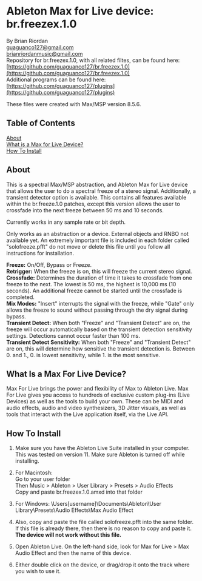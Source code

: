 # Ableton Max for Live device: br.freezex.1.0  
   
By Brian Riordan  
[guaguanco127@gmail.com](mailto:guaguanco127@gmail.com)  
[brianriordanmusic@gmail.com](mailto:brianriordanmusic@gmail.com)  
Repository for br.freezex.1.0, with all related filtes, can be found here: [https://github.com/guaguanco127/br.freezex.1.0](https://github.com/guaguanco127/br.freezex.1.0)  
Additional programs can be found here: [https://github.com/guaguanco127/plugins](https://github.com/guaguanco127/plugins)

These files were created with Max/MSP version 8.5.6. 

## Table of Contents 

[About](#About)  
[What is a Max for Live Device?](#M4L)  
[How To Install](#Install)  

## <a name="About"></a>About

This is a spectral Max/MSP abstraction, and Ableton Max for Live device that allows the user to do a spectral freeze of a stereo signal. Additionally, a transient detector option is available. This contains all features available within the br.freeze.1.0 patches, except this version allows the user to crossfade into the next freeze between 50 ms and 10 seconds.

Currently works in any sample rate or bit depth.

Only works as an abstraction or a device. External objects and RNBO not available yet. An extremely important file is included in each folder called "solofreeze.pfft" do not move or delete this file until you follow all instructions for installation. 
  
**Freeze:** On/Off, Bypass or Freeze.  
**Retrigger:** When the freeze is on, this will freeze the current stereo signal.  
**Crossfade:** Determines the duration of time it takes to crossfade from one freeze to the next. The lowest is 50 ms, the highest is 10,000 ms (10 seconds). An additional freeze cannot be started until the crossfade is completed.       
**Mix Modes:** "Insert" interrupts the signal with the freeze, while "Gate" only allows the freeze to sound without passing through the dry signal during bypass.    
**Transient Detect:** When both "Freeze" and "Transient Detect" are on, the freeze will occur automatically based on the transient detection sensitivity settings. Detections cannot occur faster than 100 ms.   
**Transient Detect Sensitivity:** When both "Freeze" and "Transient Detect" are on, this will determine how sensitive the transient detection is. Between 0. and 1., 0. is lowest sensitivity, while 1. is the most sensitive. 


## <a name="M4L"></a>What Is a Max For Live Device?

Max For Live brings the power and flexibility of Max to Ableton Live. Max For Live gives you access to hundreds of exclusive custom plug-ins (Live Devices) as well as the tools to build your own. These can be MIDI and audio effects, audio and video synthesizers, 3D Jitter visuals, as well as tools that interact with the Live application itself, via the Live API.

## <a name="Install"></a>How To Install

1. Make sure you have the Ableton Live Suite installed in your computer. This was tested on version 11. Make sure Ableton is turned off while installing. 

2. For Macintosh:  
Go to your user folder  
Then Music > Ableton > User Library > Presets > Audio Effects  
Copy and paste br.freezex.1.0.amxd into that folder

3. For Windows: \Users\[username]\Documents\Ableton\User Library\Presets\Audio Effects\Max Audio Effect  

4. Also, copy and paste the file called solofreeze.pfft into the same folder. If this file is already there, then there is no reason to copy and paste it. **The device will not work without this file.**    
  
5. Open Ableton Live. On the left-hand side, look for Max for Live > Max Audio Effect and then the name of this device.

6. Either double click on the device, or drag/drop it onto the track where you wish to use it.  
    



 






